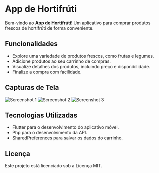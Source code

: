 # App de Hortifrúti

Bem-vindo ao **App de Hortifrúti**! Um aplicativo para comprar produtos frescos de hortifrúti de forma conveniente.

## Funcionalidades

- Explore uma variedade de produtos frescos, como frutas e legumes.
- Adicione produtos ao seu carrinho de compras.
- Visualize detalhes dos produtos, incluindo preço e disponibilidade.
- Finalize a compra com facilidade.

## Capturas de Tela

![Screenshot 1](screenshots/1)
![Screenshot 2](screenshot2.png)
![Screenshot 3](screenshot3.png)

## Tecnologias Utilizadas

- Flutter para o desenvolvimento do aplicativo móvel.
- Php para o desenvolvimento da API.
- SharedPreferences para salvar os dados do carrinho.

## Licença

Este projeto está licenciado sob a Licença MIT.

